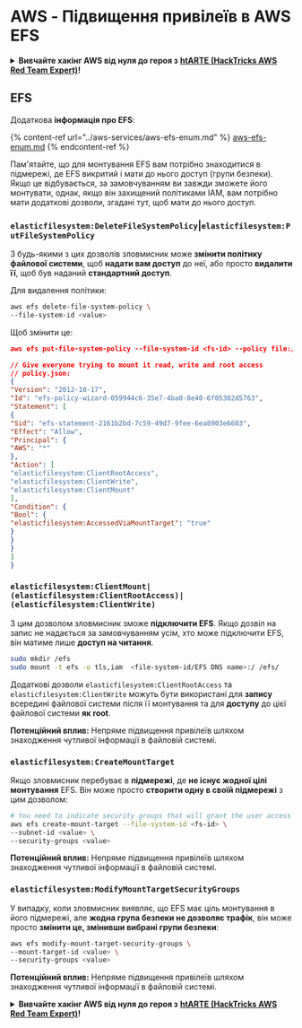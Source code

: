 # AWS - Підвищення привілеїв в AWS EFS

<details>

<summary><strong>Вивчайте хакінг AWS від нуля до героя з</strong> <a href="https://training.hacktricks.xyz/courses/arte"><strong>htARTE (HackTricks AWS Red Team Expert)</strong></a><strong>!</strong></summary>

Інші способи підтримки HackTricks:

* Якщо ви хочете побачити вашу **компанію в рекламі на HackTricks** або **завантажити HackTricks у форматі PDF**, перевірте [**ПЛАНИ ПІДПИСКИ**](https://github.com/sponsors/carlospolop)!
* Отримайте [**офіційний PEASS & HackTricks мерч**](https://peass.creator-spring.com)
* Відкрийте для себе [**Сім'ю PEASS**](https://opensea.io/collection/the-peass-family), нашу колекцію ексклюзивних [**NFT**](https://opensea.io/collection/the-peass-family)
* **Приєднуйтесь до** 💬 [**групи Discord**](https://discord.gg/hRep4RUj7f) або [**групи Telegram**](https://t.me/peass) або **слідкуйте** за нами на **Twitter** 🐦 [**@hacktricks_live**](https://twitter.com/hacktricks_live)**.**
* **Поділіться своїми хакерськими трюками, надсилайте PR до** [**HackTricks**](https://github.com/carlospolop/hacktricks) **і** [**HackTricks Cloud**](https://github.com/carlospolop/hacktricks-cloud) **репозиторіїв на GitHub**.

</details>

## EFS

Додаткова **інформація про EFS**:

{% content-ref url="../aws-services/aws-efs-enum.md" %}
[aws-efs-enum.md](../aws-services/aws-efs-enum.md)
{% endcontent-ref %}

Пам'ятайте, що для монтування EFS вам потрібно знаходитися в підмережі, де EFS викритий і мати до нього доступ (групи безпеки). Якщо це відбувається, за замовчуванням ви завжди зможете його монтувати, однак, якщо він захищений політиками IAM, вам потрібно мати додаткові дозволи, згадані тут, щоб мати до нього доступ.

### `elasticfilesystem:DeleteFileSystemPolicy`|`elasticfilesystem:PutFileSystemPolicy`

З будь-якими з цих дозволів зловмисник може **змінити політику файлової системи**, щоб **надати вам доступ** до неї, або просто **видалити її**, щоб був наданий **стандартний доступ**.

Для видалення політики:
```bash
aws efs delete-file-system-policy \
--file-system-id <value>
```
Щоб змінити це:
```json
aws efs put-file-system-policy --file-system-id <fs-id> --policy file:///tmp/policy.json

// Give everyone trying to mount it read, write and root access
// policy.json:
{
"Version": "2012-10-17",
"Id": "efs-policy-wizard-059944c6-35e7-4ba0-8e40-6f05302d5763",
"Statement": [
{
"Sid": "efs-statement-2161b2bd-7c59-49d7-9fee-6ea8903e6603",
"Effect": "Allow",
"Principal": {
"AWS": "*"
},
"Action": [
"elasticfilesystem:ClientRootAccess",
"elasticfilesystem:ClientWrite",
"elasticfilesystem:ClientMount"
],
"Condition": {
"Bool": {
"elasticfilesystem:AccessedViaMountTarget": "true"
}
}
}
]
}
```
### `elasticfilesystem:ClientMount|(elasticfilesystem:ClientRootAccess)|(elasticfilesystem:ClientWrite)`

З цим дозволом зловмисник зможе **підключити EFS**. Якщо дозвіл на запис не надається за замовчуванням усім, хто може підключити EFS, він матиме лише **доступ на читання**.
```bash
sudo mkdir /efs
sudo mount -t efs -o tls,iam  <file-system-id/EFS DNS name>:/ /efs/
```
Додаткові дозволи `elasticfilesystem:ClientRootAccess` та `elasticfilesystem:ClientWrite` можуть бути використані для **запису** всередині файлової системи після її монтування та для **доступу** до цієї файлової системи **як root**.

**Потенційний вплив:** Непряме підвищення привілеїв шляхом знаходження чутливої інформації в файловій системі.

### `elasticfilesystem:CreateMountTarget`

Якщо зловмисник перебуває в **підмережі**, де **не існує жодної цілі монтування** EFS. Він може просто **створити одну в своїй підмережі** з цим дозволом:
```bash
# You need to indicate security groups that will grant the user access to port 2049
aws efs create-mount-target --file-system-id <fs-id> \
--subnet-id <value> \
--security-groups <value>
```
**Потенційний вплив:** Непряме підвищення привілеїв шляхом знаходження чутливої інформації в файловій системі.

### `elasticfilesystem:ModifyMountTargetSecurityGroups`

У випадку, коли зловмисник виявляє, що EFS має ціль монтування в його підмережі, але **жодна група безпеки не дозволяє трафік**, він може просто **змінити це, змінивши вибрані групи безпеки**:
```bash
aws efs modify-mount-target-security-groups \
--mount-target-id <value> \
--security-groups <value>
```
**Потенційний вплив:** Непряме підвищення привілеїв шляхом знаходження чутливої інформації в файловій системі.



<details>

<summary><strong>Вивчайте хакінг AWS від нуля до героя з</strong> <a href="https://training.hacktricks.xyz/courses/arte"><strong>htARTE (HackTricks AWS Red Team Expert)</strong></a><strong>!</strong></summary>

Інші способи підтримки HackTricks:

* Якщо ви хочете побачити свою **компанію в рекламі HackTricks** або **завантажити HackTricks у форматі PDF**, перевірте [**ПЛАНИ ПІДПИСКИ**](https://github.com/sponsors/carlospolop)!
* Отримайте [**офіційний PEASS & HackTricks мерч**](https://peass.creator-spring.com)
* Відкрийте для себе [**Сім'ю PEASS**](https://opensea.io/collection/the-peass-family), нашу колекцію ексклюзивних [**NFT**](https://opensea.io/collection/the-peass-family)
* **Приєднуйтесь до** 💬 [**групи Discord**](https://discord.gg/hRep4RUj7f) або [**групи telegram**](https://t.me/peass) або **слідкуйте** за нами на **Twitter** 🐦 [**@hacktricks_live**](https://twitter.com/hacktricks_live)**.**
* **Поділіться своїми хакерськими трюками, надсилайте PR до** [**HackTricks**](https://github.com/carlospolop/hacktricks) та [**HackTricks Cloud**](https://github.com/carlospolop/hacktricks-cloud) репозиторіїв GitHub.

</details>
